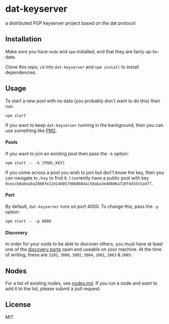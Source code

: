 # dat-keyserver

a distributed PGP keyserver project based on the dat protocol

## Installation

Make sure you have `node` and `npm` installed, and that they are fairly up-to-date.

Clone this repo, `cd` into `dat-keyserver` and `npm install` to install dependencies.

## Usage

To start a new pool with no data (you probably don't want to do this) then run:

```
npm start
```

If you want to keep `dat-keyserver` running in the background, then you can use something like [PM2](http://pm2.keymetrics.io/).

#### Pools

If you want to join an existing pool then pass the `-k` option:

```
npm start -- -k [POOL_KEY]
```

If you come across a pool you wish to join but don't know the key, then you can navigate to `/key` to find it. I currently have a public pool with key `9ceccb8abeaba2868fe22d14605790b0b84ac58aba3e48606a710f4d33c5a4f7`.

#### Port

By default, `dat-keyserver` runs on port 4000. To change this, pass the `-p` option:

```
npm start -- -p 8080
```

#### Discovery

In order for your node to be able to discover others, you must have at least one of the [discovery ports](https://github.com/datproject/hyperdiscovery/blob/238c0ae274222fa1fbc536c965dac8af03fcdac3/index.js#L13) open and useable on your machine. At the time of writing, these are `3282`, `3000`, `3002`, `3004`, `2001`, `2003` & `2005`.

## Nodes

For a list of existing nodes, see [nodes.md](nodes.md). If you run a node and want to add it to the list, please submit a pull request.

## License

MIT
